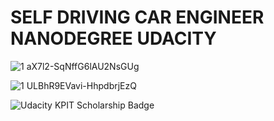 # SELF DRIVING CAR ENGINEER NANODEGREE UDACITY

![1 aX7l2-SqNffG6lAU2NsGUg](https://user-images.githubusercontent.com/35863175/57181383-8b302b00-6eb0-11e9-8828-83c323c863e6.jpeg)

![1 ULBhR9EVavi-HhpdbrjEzQ](https://user-images.githubusercontent.com/35863175/57181387-9a16dd80-6eb0-11e9-8f04-1802e5b6eab2.jpeg)

![Udacity KPIT Scholarship Badge](https://user-images.githubusercontent.com/35863175/57179071-464bca80-6e97-11e9-94f8-3848a8fe2962.jpeg)
